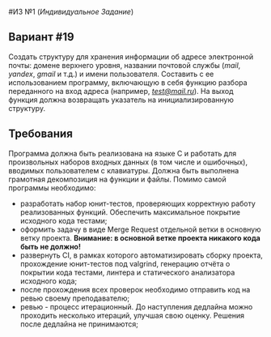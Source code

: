 #ИЗ №1 (*Индивидуальное Задание*)
## Вариант #19
Создать структуру для хранения информации об адресе электронной почты: домене верхнего уровня, названии почтовой службы (*mail*, *yandex*, *gmail* и т.д.) и имени пользователя. Составить с ее использованием программу, включающую в себя функцию разбора переданного на вход адреса (например, *test@mail.ru*). На выход функция должна возвращать указатель на инициализированную структуру.
## Требования
Программа должна быть реализована на языке C и работать для произвольных наборов входных данных (в том числе и ошибочных), вводимых пользователем с клавиатуры. Должна быть выполнена грамотная декомпозиция на функции и файлы.
Помимо самой программы необходимо:
- разработать набор юнит-тестов, проверяющих корректную работу реализованных функций. Обеспечить максимальное покрытие исходного кода тестами;
- оформить задачу в виде Merge Request отдельной ветки в основную ветку проекта.
**Внимание: в основной ветке проекта никакого кода быть не должно!**
- развернуть CI, в рамках которого автоматизировать сборку проекта, прохождение юнит-тестов под valgrind, генерацию отчёта о покрытии кода тестами, линтера и статического анализатора исходного кода;
- после прохождения всех проверок необходимо отправить код на ревью своему преподавателю;
- ревью - процесс итерационный. До наступления дедлайна можно проходить несколько итераций, улучшая свою оценку. Решения после дедлайна не принимаются;